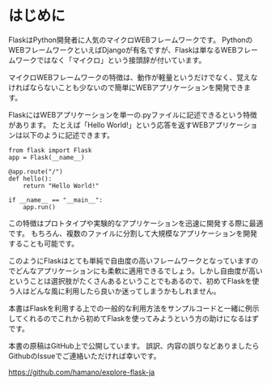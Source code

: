# はじめに

FlaskはPython開発者に人気のマイクロWEBフレームワークです。
PythonのWEBフレームワークといえばDjangoが有名ですが、Flaskは単なるWEBフレームワークではなく「マイクロ」という接頭辞が付いています。

マイクロWEBフレームワークの特徴は、動作が軽量というだけでなく、覚えなければならないことも少ないので簡単にWEBアプリケーションを開発できます。

FlaskにはWEBアプリケーションを単一の.pyファイルに記述できるという特徴があります。
たとえば「Hello World!」という応答を返すWEBアプリケーションは以下のように記述できます。

~~~ {language="Python"}
from flask import Flask
app = Flask(__name__)

@app.route("/")
def hello():
    return "Hello World!"

if __name__ == "__main__":
    app.run()
~~~

この特徴はプロトタイプや実験的なアプリケーションを迅速に開発する際に最適です。
もちろん、複数のファイルに分割して大規模なアプリケーションを開発することも可能です。

このようにFlaskはとても単純で自由度の高いフレームワークとなっていますのでどんなアプリケーションにも柔軟に適用できるでしょう。しかし自由度が高いということは選択肢がたくさんあるということでもあるので、初めてFlaskを使う人はどんな風に利用したら良いか迷ってしまうかもしれません。

本書はFlaskを利用する上での一般的な利用方法をサンプルコードと一緒に例示してくれるのでこれから初めてFlaskを使ってみようという方の助けになるはずです。

本書の原稿はGitHub上で公開しています。
誤訳、内容の誤りなどありましたらGithubのIssueでご連絡いただければ幸いです。

<https://github.com/hamano/explore-flask-ja>
